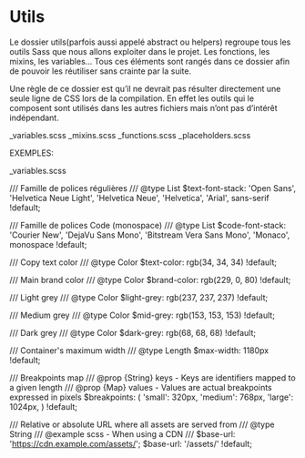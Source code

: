 # Utils

Le dossier utils(parfois aussi appelé abstract ou helpers) regroupe tous les outils Sass que nous allons exploiter dans le projet. Les fonctions, les mixins, les variables… Tous ces éléments sont rangés dans ce dossier afin de pouvoir les réutiliser sans crainte par la suite.

Une règle de ce dossier est qu’il ne devrait pas résulter directement une seule ligne de CSS lors de la compilation. En effet les outils qui le composent sont utilisés dans les autres fichiers mais n’ont pas d’intérêt indépendant.

_variables.scss
_mixins.scss
_functions.scss
_placeholders.scss


EXEMPLES:

_variables.scss

/// Famille de polices régulières
/// @type List
$text-font-stack: 'Open Sans', 'Helvetica Neue Light', 'Helvetica Neue', 'Helvetica', 'Arial', sans-serif !default;

/// Famille de polices Code (monospace)
/// @type List
$code-font-stack: 'Courier New', 'DejaVu Sans Mono', 'Bitstream Vera Sans Mono', 'Monaco', monospace !default;





/// Copy text color
/// @type Color
$text-color: rgb(34, 34, 34) !default;

/// Main brand color
/// @type Color
$brand-color: rgb(229, 0, 80) !default;

/// Light grey
/// @type Color
$light-grey: rgb(237, 237, 237) !default;

/// Medium grey
/// @type Color
$mid-grey: rgb(153, 153, 153) !default;

/// Dark grey
/// @type Color
$dark-grey: rgb(68, 68, 68) !default;





/// Container's maximum width
/// @type Length
$max-width: 1180px !default;





/// Breakpoints map
/// @prop {String} keys - Keys are identifiers mapped to a given length
/// @prop {Map} values - Values are actual breakpoints expressed in pixels
$breakpoints: (
  'small': 320px,
  'medium': 768px,
  'large': 1024px,
) !default;






/// Relative or absolute URL where all assets are served from
/// @type String
/// @example scss - When using a CDN
///   $base-url: 'https://cdn.example.com/assets/';
$base-url: '/assets/' !default;
